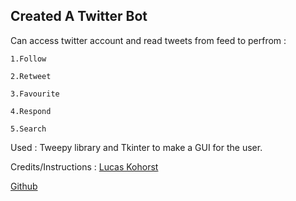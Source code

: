## Created A Twitter Bot

Can access twitter account and read tweets from feed to perfrom :

    1.Follow
  
    2.Retweet
  
    3.Favourite
  
    4.Respond
  
    5.Search

Used : Tweepy library and Tkinter to make a GUI for the user.

Credits/Instructions : [Lucas Kohorst](https://medium.freecodecamp.org/creating-a-twitter-bot-in-python-with-tweepy-ac524157a607)

[Github](https://github.com/Lucas-Kohorst)
